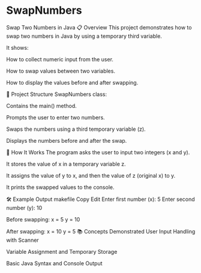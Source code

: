 # SwapNumbers
Swap Two Numbers in Java
📋 Overview
This project demonstrates how to swap two numbers in Java by using a temporary third variable.

It shows:

How to collect numeric input from the user.

How to swap values between two variables.

How to display the values before and after swapping.

📂 Project Structure
SwapNumbers class:

Contains the main() method.

Prompts the user to enter two numbers.

Swaps the numbers using a third temporary variable (z).

Displays the numbers before and after the swap.

🚀 How It Works
The program asks the user to input two integers (x and y).

It stores the value of x in a temporary variable z.

It assigns the value of y to x, and then the value of z (original x) to y.

It prints the swapped values to the console.

🛠 Example Output
makefile
Copy
Edit
Enter first number (x): 
5
Enter second number (y): 
10

Before swapping:
x = 5
y = 10

After swapping:
x = 10
y = 5
📚 Concepts Demonstrated
User Input Handling with Scanner

Variable Assignment and Temporary Storage

Basic Java Syntax and Console Output

